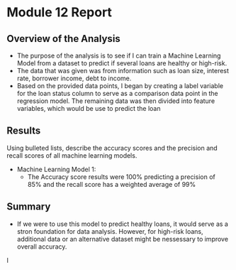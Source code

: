 # Module 12 Report

## Overview of the Analysis

* The purpose of the analysis is to see if I can train a Machine Learning Model from a dataset to predict if several loans are healthy or high-risk.
* The data that was given was from information such as loan size, interest rate, borrower income, debt to income.
* Based on the provided data points, I began by creating a label variable for the loan status column to serve as a comparison data point in the regression model. The remaining data was then divided into feature variables, which would be use to predict the loan

## Results

Using bulleted lists, describe the accuracy scores and the precision and recall scores of all machine learning models.

* Machine Learning Model 1:
    * The Accuracy score results were 100% predicting a precision of 85% and the recall score has a weighted average of 99%

## Summary

* If we were to use this model to predict healthy loans, it would serve as a stron foundation for data analysis. However, for high-risk loans, additional data or an alternative dataset might be nessessary to improve overall accuracy.

I